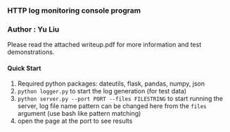 ### HTTP log monitoring console program
### Author : Yu Liu

Please read the attached writeup.pdf for more information and test demonstrations.

#### Quick Start


1. Required python packages: dateutils, flask, pandas, numpy, json 
2. ```python logger.py``` to start the log generation (for test data)
3. ```python server.py --port PORT --files FILESTRING``` to start running the server, 
log file name pattern can be changed here from the `files` argument (use bash like pattern matching)
4. open the page at the port to see results
